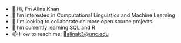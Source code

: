 - 👋 Hi, I’m Alina Khan
- 👀 I’m interested in Computational Linguistics and Machine Learning
- 👯 I'm looking to collaborate on more open source projects
- 🌱 I’m currently learning SQL and R
- 📫 How to reach me: 📩alinak3@unc.edu

<!---
alinakhan3369/alinakhan3369 is a ✨ special ✨ repository because its `README.md` (this file) appears on your GitHub profile.
You can click the Preview link to take a look at your changes.
--->
